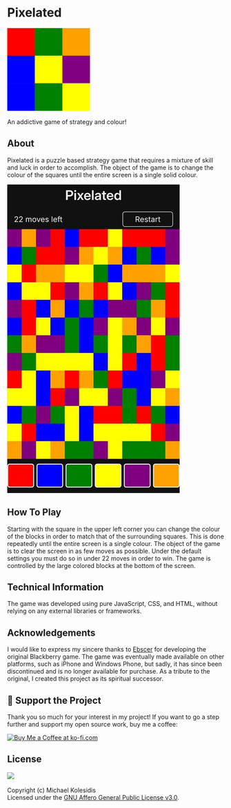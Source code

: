 # Pixelated

![Pixelated Logo](./assets/android-chrome-192x192.png)

An addictive game of strategy and colour!

## About

Pixelated is a puzzle based strategy game that requires a mixture of skill and luck in order to accomplish. The object of the game is to change the colour of the squares until the entire screen is a single solid colour.

![Screenshot](./screenshots/screenshot_small.jpeg)

## How To Play

Starting with the square in the upper left corner you can change the colour of the blocks in order to match that of the surrounding squares. This is done repeatedly until the entire screen is a single colour. The object of the game is to clear the screen in as few moves as possible. Under the default settings you must do so in under 22 moves in order to win. The game is controlled by the large colored blocks at the bottom of the screen.

## Technical Information

The game was developed using pure JavaScript, CSS, and HTML, without relying on any external libraries or frameworks.

## Acknowledgements

I would like to express my sincere thanks to [Ebscer](https://ebscer.com/) for developing the original Blackberry game. The game was eventually made available on other platforms, such as iPhone and Windows Phone, but sadly, it has since been discontinued and is no longer available for purchase. As a tribute to the original, I created this project as its spiritual successor.

## 💖 Support the Project

Thank you so much for your interest in my project! If you want to go a step further and support my open source work, buy me a coffee:

<a href='https://ko-fi.com/michaelkolesidis' target='_blank'><img src='https://cdn.ko-fi.com/cdn/kofi1.png' style='border:0px;height:80px;' alt='Buy Me a Coffee at ko-fi.com' /></a>

## License

<a href="https://www.gnu.org/licenses/agpl-3.0.html"><img src="https://upload.wikimedia.org/wikipedia/commons/0/06/AGPLv3_Logo.svg" height="100px" /></a>

Copyright (c) Michael Kolesidis  
Licensed under the [GNU Affero General Public License v3.0](https://www.gnu.org/licenses/agpl-3.0.html).
